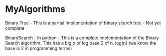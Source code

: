 # MyAlgorithms
Binary Tree - This is a partial Implementation of binary search tree - Not yet complete


BinarySearch - In python - This is a complete implementation of the Binary Search algorithm. This has a big o of log base 2 of n. log(n) (we know the base is 2 in programming terms)
